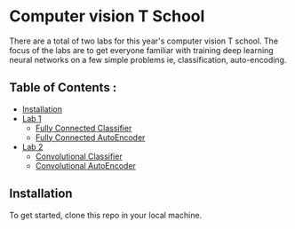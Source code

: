 # Computer vision T School

There are a total of two labs for this year's computer vision T school. The focus of the labs are to get everyone familiar with training deep learning neural networks on a few simple problems ie, classification, auto-encoding.  

## Table of Contents :

-  [Installation](#installation)
-  [Lab 1](#Lab_1)
	*  [Fully Connected Classifier](#fully_connected_classifier)
    *  [Fully Connected AutoEncoder](#fully_connected_autoencoder)
-  [Lab 2](#Lab_2)
	*  [Convolutional Classifier](#fully_connected_classifier)
    *  [Convolutional AutoEncoder](#fully_connected_autoencoder)


## Installation 

To get started, clone this repo in your local machine. 